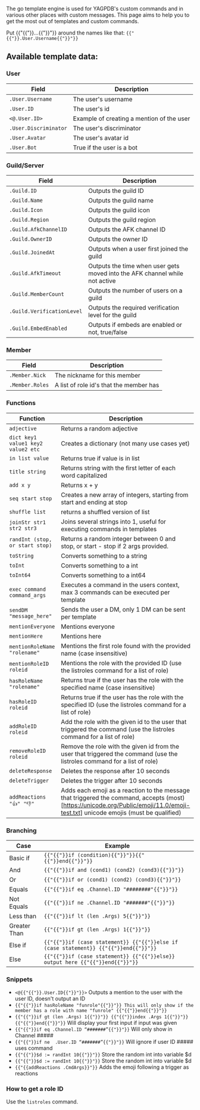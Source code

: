 The go template engine is used for YAGPDB's custom commands and in various other places with custom messages.
This page aims to help you to get the most out of templates and custom commands.

Put {{"{{"}}...{{"}}"}} around the names like that: `{{"{{"}}.User.Username{{"}}"}}`

## Available template data:

### User

| Field | Description |
| --- | --- |
| `.User.Username` | The user's username |
| `.User.ID` | The user's id |
| `<@.User.ID>` | Example of creating a mention of the user |
| `.User.Discriminator` | The user's discriminator | 
| `.User.Avatar` | The user's avatar id |
| `.User.Bot` | True if the user is a bot | 

### Guild/Server

| Field | Description |
| --- | --- |
| `.Guild.ID` | Outputs the guild ID |
| `.Guild.Name` | Outputs the guild name |
| `.Guild.Icon` | Outputs the guild icon |
| `.Guild.Region` | Outputs the guild region |
| `.Guild.AfkChannelID` | Outputs the AFK channel ID |
| `.Guild.OwnerID` | Outputs the owner ID |
| `.Guild.JoinedAt` | Outputs when a user first joined the guild |
| `.Guild.AfkTimeout` | Outputs the time when user gets moved into the AFK channel while not active |
| `.Guild.MemberCount` | Outputs the number of users on a guild |
| `.Guild.VerificationLevel` | Outputs the required verification level for the guild |
| `.Guild.EmbedEnabled` | Outputs if embeds are enabled or not, true/false |

### Member
| Field | Description |
| --- | --- |
| `.Member.Nick` | The nickname for this member |
| `.Member.Roles` | A list of role id's that the member has |

### Functions
| Function | Description |
| --- | --- |
| `adjective` | Returns a random adjective |
| `dict key1 value1 key2 value2 etc` | Creates a dictionary (not many use cases yet) |
| `in list value` | Returns true if value is in list |
| `title string` | Returns string with the first letter of each word capitalized |
| `add x y` | Returns x + y |
| `seq start stop` | Creates a new array of integers, starting from start and ending at stop |
| `shuffle list` | returns a shuffled version of list |
| `joinStr str1 str2 str3` | Joins several strings into 1, useful for executing commands in templates |
| `randInt (stop, or start stop)` | Returns a random integer between 0 and stop, or start - stop if 2 args provided.  |
| `toString` | Converts something to a string |
| `toInt` | Converts something to a int |
| `toInt64` | Converts something to a int64 |
| `exec command command_args` | Executes a command in the users context, max 3 commands can be executed per template |
| `sendDM "message_here"` | Sends the user a DM, only 1 DM can be sent per template |
| `mentionEveryone` | Mentions everyone |
| `mentionHere` | Mentions here |
| `mentionRoleName "rolename"` | Mentions the first role found with the provided name (case insensitive) |
| `mentionRoleID roleid` | Mentions the role with the provided ID (use the listroles command for a list of role) |
| `hasRoleName "rolename"` | Returns true if the user has the role with the specified name (case insensitive) |
| `hasRoleID roleid` | Returns true if the user has the role with the specified ID (use the listroles command for a list of role) |
| `addRoleID roleid` | Add the role with the given id to the user that triggered the command (use the listroles command for a list of role) |
| `removeRoleID roleid` | Remove the role with the given id from the user that triggered the command (use the listroles command for a list of role) |
| `deleteResponse` | Deletes the response after 10 seconds |
| `deleteTrigger` | Deletes the trigger after 10 seconds |
| `addReactions "👍" "👎"` | Adds each emoji as a reaction to the message that triggered the command, accepts (most)[https://unicode.org/Public/emoji/11.0/emoji-test.txt] unicode emojis (must be qualified)  |


### Branching
| Case | Example |
| --- | --- |
| Basic if | `{{"{{"}}if (condition){{"}}"}}{{"{{"}}end{{"}}"}}`
| And  | `{{"{{"}}if and (cond1) (cond2) (cond3){{"}}"}}` |
| Or   | `{{"{{"}}if or (cond1) (cond2) (cond3){{"}}"}}` |
| Equals  | `{{"{{"}}if eq .Channel.ID "########"{{"}}"}}` |
| Not Equals  | `{{"{{"}}if ne .Channel.ID "#######"{{"}}"}}` |
| Less than | `{{"{{"}}if lt (len .Args) 5{{"}}"}}` |
| Greater Than  | `{{"{{"}}if gt (len .Args) 1{{"}}"}}` |
| Else if | `{{"{{"}}if (case statement}} {{"{{"}}else if (case statement}} {{"{{"}}end{{"}}"}}` |
| Else | `{{"{{"}}if (case statement}} {{"{{"}}else}} output here {{"{{"}}end{{"}}"}}` |


### Snippets
* `<@{{"{{"}}.User.ID{{"}}"}}>` Outputs a mention to the user with the user ID, doesn't output an ID
* `{{"{{"}}if hasRoleName "funrole"{{"}}"}} This will only show if the member has a role with name "funrole" {{"{{"}}end{{"}}"}}`
* `{{"{{"}}if gt (len .Args) 1{{"}}"}} {{"{{"}}index .Args 1{{"}}"}} {{"{{"}}end{{"}}"}}` Will display your first input if input was given 
* `{{"{{"}}if eq .Channel.ID “#######”{{"}}"}}` Will only show in Channel #####
* `{{"{{"}}if ne  .User.ID “#######”{{"}}"}}` Will ignore if user ID ##### uses command
* `{{"{{"}}$d := randInt 10{{"}}"}}` Store the random int into variable $d 
* `{{"{{"}}$d := randInt 10{{"}}"}}` Store the random int into variable $d 
* `{{"{{addReactions .CmdArgs}}"}}` Adds the emoji following a trigger as reactions

### How to get a role ID

Use the `listroles` command. 


